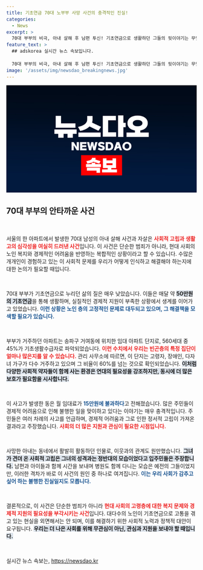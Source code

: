 ```yaml
---
title: 기초연금 70대 노부부 사망 사건의 충격적인 진실!
categories:
  - News
excerpt: >
  70대 부부의 비극, 아내 살해 후 남편 투신! 기초연금으로 생활하던 그들의 뒷이야기는 무엇일까? 고독과 생활고에 숨겨진 슬픈 진실이 드러났다. 클릭해 확인해 보세요!
feature_text: >
  ## adskorea 실시간 뉴스 속보입니다.

  70대 부부의 비극, 아내 살해 후 남편 투신! 기초연금으로 생활하던 그들의 뒷이야기는 무엇일까? 고독과 생활고에 숨겨진 슬픈 진실이 드러났다. 클릭해 확인해 보세요!
image: '/assets/img/newsdao_breakingnews.jpg'
---
```


<p><img src="/assets/img/newsdao_breakingnews.jpg" alt="adskorea 속보" /></p>

<h2 data-ke-size="size26">70대 부부의 안타까운 사건</h2>

<p data-ke-size="size16">&nbsp;</p>

<p>서울의 한 아파트에서 발생한 70대 남성의 아내 살해 사건과 자살은 <b><span style="color: #ee2323;">사회적 고립과 생활고의 심각성을 여실히 드러낸 사건</span></b>입니다. 이 사건은 단순한 범죄가 아니라, 현대 사회의 노인 복지와 경제적인 어려움을 반영하는 복합적인 상황이라고 할 수 있습니다. 수많은 개개인이 경험하고 있는 이 사회적 문제를 우리가 어떻게 인식하고 해결해야 하는지에 대한 논의가 필요할 때입니다. </p>

<p data-ke-size="size16">&nbsp;</p>

<p>70대 부부가 기초연금으로 누리던 삶의 질은 매우 낮았습니다. 이들은 매달 약 <b><span style="background-color: #21538527;">50만원의 기초연금</span></b>을 통해 생활하며, 실질적인 경제적 지원이 부족한 상황에서 생계를 이어가고 있었습니다. <b><span style="color: #1a5490;">이런 상황은 노인 층의 고정적인 문제로 대두되고 있으며, 그 해결책을 모색할 필요가 있습니다.</span></b> </p>

<p data-ke-size="size16">&nbsp;</p>

<p>부부가 거주하던 아파트는 송파구 거여동에 위치한 임대 아파트 단지로, 560세대 중 45%가 기초생활수급자로 파악되었습니다. <b><span style="color: #ee2323;">이런 수치에서 우리는 빈곤층의 특정 집단이 얼마나 많은지를 알 수 있습니다.</span></b> 관리 사무소에 따르면, 이 단지는 고령자, 장애인, 다자녀 가구가 다수 거주하고 있으며 그 비율이 60%를 넘는 것으로 확인되었습니다. <b><span style="background-color: #21538527;">이처럼 다양한 사회적 약자들이 함께 사는 환경은 연대의 필요성을 강조하지만, 동시에 더 많은 보호가 필요함을 시사합니다.</span></b> </p>

<p data-ke-size="size16">&nbsp;</p>

<p>이 사고가 발생한 동은 월 임대료가 <b><span style="color: #1a5490;">15만원에 불과하다</span></b>고 전해졌습니다. 많은 주민들이 경제적 어려움으로 인해 불행한 일을 맞이하고 있다는 이야기는 매우 충격적입니다. 주민들은 여러 차례의 사고를 언급하며, 경제적 어려움과 그로 인한 정서적 고립이 가져온 결과라고 주장했습니다. <b><span style="color: #ee2323;">사회의 더 많은 지원과 관심이 필요한 시점입니다.</span></b> </p>

<p data-ke-size="size16">&nbsp;</p>

<p>사망한 아내는 동네에서 활발히 활동하던 인물로, 이웃과의 관계도 원만했습니다. <b><span style="background-color: #21538527;">그녀가 견뎌 온 사회적 고립은 그녀의 성격과는 정반대의 모습이었다고 입주민들은 주장합니다.</span></b> 남편과 아이들과 함께 시간을 보내며 병원도 함께 다니는 모습은 예전의 그들이었지만, 이러한 격차가 바로 이 사건의 원인 중 하나로 여겨집니다. <b><span style="color: #1a5490;">이는 우리 사회가 감추고 싶어 하는 불행한 진실일지도 모릅니다.</span></b> </p>

<p data-ke-size="size16">&nbsp;</p>

<p>결론적으로, 이 사건은 단순한 범죄가 아니라 <b><span style="color: #ee2323;">현대 사회의 고령층에 대한 복지 문제와 경제적 지원의 필요성을 부각시키는 사건</span></b>입니다. 대다수의 노인이 기초연금으로 고통을 겪고 있는 현실을 외면해서는 안 되며, 이를 해결하기 위한 사회적 노력과 정책적 대안이 요구됩니다. <b><span style="background-color: #21538527;">우리는 더 나은 사회를 위해 무관심이 아닌, 관심과 지원을 보내야 할 때입니다.</span></b> </p>

<p data-ke-size="size16">&nbsp;</p>
실시간 뉴스 속보는, <a href="https://newsdao.kr" rel="dofollow">https://newsdao.kr</a>


